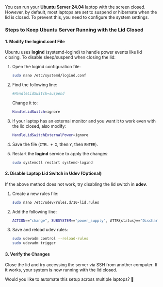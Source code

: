 You can run your **Ubuntu Server 24.04** laptop with the screen closed. However, by default, most laptops are set to suspend or hibernate when the lid is closed. To prevent this, you need to configure the system settings.

### **Steps to Keep Ubuntu Server Running with the Lid Closed**

#### **1. Modify the logind.conf File**
Ubuntu uses **logind** (systemd-logind) to handle power events like lid closing. To disable sleep/suspend when closing the lid:

1. Open the logind configuration file:
   ```bash
   sudo nano /etc/systemd/logind.conf
   ```

2. Find the following line:
   ```bash
   #HandleLidSwitch=suspend
   ```
   Change it to:
   ```bash
   HandleLidSwitch=ignore
   ```

3. If your laptop has an external monitor and you want it to work even with the lid closed, also modify:
   ```bash
   HandleLidSwitchExternalPower=ignore
   ```

4. Save the file (`CTRL + X`, then `Y`, then `ENTER`).

5. Restart the **logind** service to apply the changes:
   ```bash
   sudo systemctl restart systemd-logind
   ```

#### **2. Disable Laptop Lid Switch in Udev (Optional)**
If the above method does not work, try disabling the lid switch in **udev**.

1. Create a new rules file:
   ```bash
   sudo nano /etc/udev/rules.d/10-lid.rules
   ```

2. Add the following line:
   ```bash
   ACTION=="change", SUBSYSTEM=="power_supply", ATTR{status}=="Discharging", RUN+="/bin/sh -c 'echo ignore > /proc/acpi/button/lid/LID0/state'"
   ```

3. Save and reload udev rules:
   ```bash
   sudo udevadm control --reload-rules
   sudo udevadm trigger
   ```

#### **3. Verify the Changes**
Close the lid and try accessing the server via SSH from another computer. If it works, your system is now running with the lid closed.

Would you like to automate this setup across multiple laptops? 🚀
